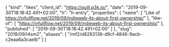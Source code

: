 {
  "kind": "likes",
  "client_id": "https://quill.p3k.io/",
  "date": "2019-09-30T18:18:42.491+02:00",
  "h": "h-entry",
  "properties": {
    "name": [
      "Like of https://infullflow.net/2019/09/indieweb-its-about-first-ownership/"
    ],
    "like-of": [
      "https://infullflow.net/2019/09/indieweb-its-about-first-ownership/"
    ],
    "published": [
      "2019-09-30T18:18:42.491+02:00"
    ]
  },
  "slug": "2019/09/l4sm2",
  "aliases": [
    "/mf2/d8283138-d9cf-4846-9acb-c2eaa6a3cae8/"
  ]
}
